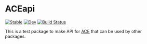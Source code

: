 # ACEapi

[![Stable](https://img.shields.io/badge/docs-stable-blue.svg)](https://tjjarvinen.github.io/ACEapi.jl/stable/)
[![Dev](https://img.shields.io/badge/docs-dev-blue.svg)](https://tjjarvinen.github.io/ACEapi.jl/dev/)
[![Build Status](https://github.com/tjjarvinen/ACEapi.jl/actions/workflows/CI.yml/badge.svg?branch=main)](https://github.com/tjjarvinen/ACEapi.jl/actions/workflows/CI.yml?query=branch%3Amain)

This is a test package to make API for [ACE](https://github.com/ACEsuit) that can be used by other packages.
